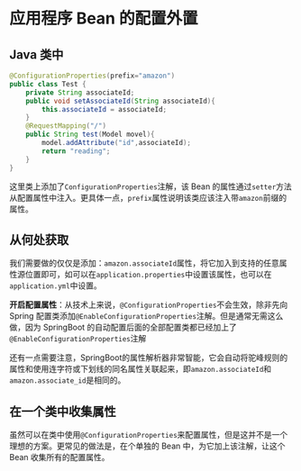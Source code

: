 # 应用程序 Bean 的配置外置

## Java 类中

```java
@ConfigurationProperties(prefix="amazon")
public class Test {
    private String associateId;
    public void setAssociateId(String associateId){
        this.associateId = associateId;
    }
    @RequestMapping("/")
    public String test(Model movel){
        model.addAttribute("id",associateId);
        return "reading";
    }
}
```
这里类上添加了`ConfigurationProperties`注解，该 Bean 的属性通过`setter`方法从配置属性中注入。更具体一点，`prefix`属性说明该类应该注入带`amazon`前缀的属性。

## 从何处获取

我们需要做的仅仅是添加：`amazon.associateId`属性，将它加入到支持的任意属性源位置即可，如可以在`application.properties`中设置该属性，也可以在`application.yml`中设置。

**开启配置属性**：从技术上来说，`@ConfigurationProperties`不会生效，除非先向 Spring 配置类添加`@EnableConfigurationProperties`注解。但是通常无需这么做，因为 SpringBoot 的自动配置后面的全部配置类都已经加上了`@EnableConfigurationProperties`注解

还有一点需要注意，SpringBoot的属性解析器非常智能，它会自动将驼峰规则的属性和使用连字符或下划线的同名属性关联起来，即`amazon.associateId`和`amazon.associate_id`是相同的。

## 在一个类中收集属性

虽然可以在类中使用`@ConfigurationProperties`来配置属性，但是这并不是一个理想的方案。更常见的做法是，在个单独的 Bean 中，为它加上该注解，让这个 Bean 收集所有的配置属性。